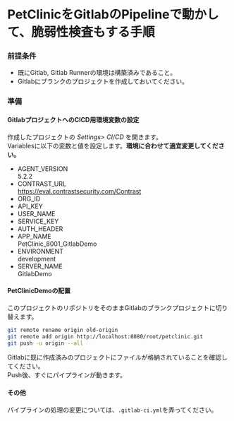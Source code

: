 # PetClinicをGitlabのPipelineで動かして、脆弱性検査もする手順

### 前提条件
- 既にGitlab, Gitlab Runnerの環境は構築済みであること。
- Gitlabにブランクのプロジェクトを作成しておいてください。

### 準備
#### GitlabプロジェクトへのCICD用環境変数の設定
作成したプロジェクトの *Settings> CI/CD* を開きます。  
Variablesに以下の変数と値を設定します。**環境に合わせて適宜変更してください。**
- AGENT_VERSION  
  5.2.2
- CONTRAST_URL  
  https://eval.contrastsecurity.com/Contrast
- ORG_ID  
- API_KEY  
- USER_NAME  
- SERVICE_KEY  
- AUTH_HEADER  
- APP_NAME  
  PetClinic_8001_GitlabDemo
- ENVIRONMENT  
  development
- SERVER_NAME  
  GitlabDemo

#### PetClinicDemoの配置
このプロジェクトのリポジトリをそのままGitlabのブランクプロジェクトに切り替えます。
```bash
git remote rename origin old-origin
git remote add origin http://localhost:8080/root/petclinic.git
git push -u origin --all
```
Gitlabに既に作成済みのプロジェクトにファイルが格納されていることを確認してください。  
Push後、すぐにパイプラインが動きます。

#### その他
パイプラインの処理の変更については、```.gitlab-ci.yml```を弄ってください。

